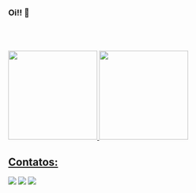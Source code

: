 ### Oi!! 👋
<br/>

<br/>
<br/>
<div>
<a href="https://github.com/AnitaLuri">
<img height="180em" src="https://github-readme-stats.vercel.app/api/top-langs/?username=AnitaLuri&layout=compact&langs_count=7&theme=dracula"/>
<img height="180em" src="https://github-readme-stats.vercel.app/api?username=AnitaLuri&show_icons=true&theme=dracula&include_all_commits=true&count_private=true"/>
</div>


## Contatos:

<div>
<a href="https://www.linkedin.com/in/anita-luri-h-62543367/" target="_blank"><img src="https://img.shields.io/badge/-LinkedIn-%230077B5?style=for-the-badge&logo=linkedin&logoColor=white" target="_blank"></a> 
<a href = "mailto:anitaluri.h@gmail.com"><img src="https://img.shields.io/badge/Gmail-D14836?style=for-the-badge&logo=gmail&logoColor=white" target="_blank"></a> 
<a href="https://www.instagram.com/anitaluri/" target="_blank"><img src="https://img.shields.io/badge/-Instagram-%23E4405F?style=for-the-badge&logo=instagram&logoColor=white" target="_blank"></a> 
</div>


<!--
**AnitaLuri/anitaluri** is a ✨ _special_ ✨ repository because its `README.md` (this file) appears on your GitHub profile.

Here are some ideas to get you started:

- 🔭 I’m currently working on ...
- 🌱 I’m currently learning ...
- 👯 I’m looking to collaborate on ...
- 🤔 I’m looking for help with ...
- 💬 Ask me about ...
- 📫 How to reach me: ...
- 😄 Pronouns: ...
- ⚡ Fun fact: ...
-->
